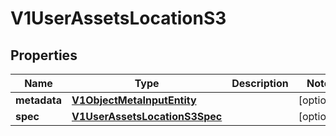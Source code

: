 # V1UserAssetsLocationS3

## Properties
Name | Type | Description | Notes
------------ | ------------- | ------------- | -------------
**metadata** | [**V1ObjectMetaInputEntity**](V1ObjectMetaInputEntity.md) |  |  [optional]
**spec** | [**V1UserAssetsLocationS3Spec**](V1UserAssetsLocationS3Spec.md) |  |  [optional]
